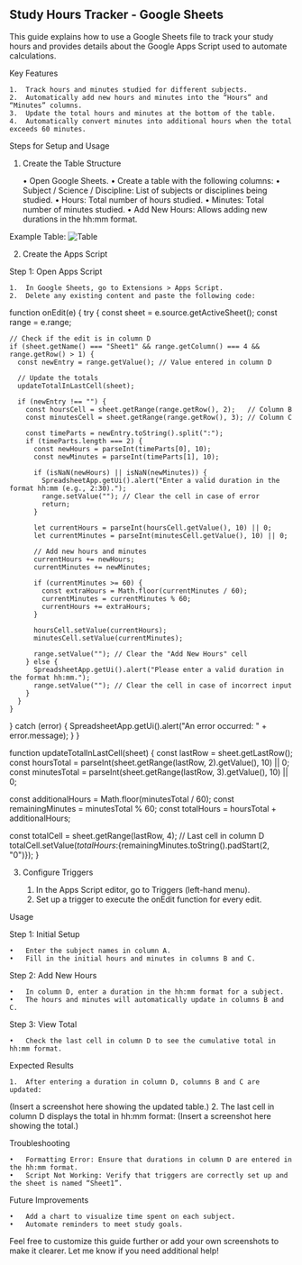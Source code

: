 ## Study Hours Tracker - Google Sheets

This guide explains how to use a Google Sheets file to track your study hours and provides details about the Google Apps Script used to automate calculations.

Key Features

	1.	Track hours and minutes studied for different subjects.
	2.	Automatically add new hours and minutes into the “Hours” and “Minutes” columns.
	3.	Update the total hours and minutes at the bottom of the table.
	4.	Automatically convert minutes into additional hours when the total exceeds 60 minutes.

Steps for Setup and Usage

1. Create the Table Structure

	•	Open Google Sheets.
	•	Create a table with the following columns:
	•	Subject / Science / Discipline: List of subjects or disciplines being studied.
	•	Hours: Total number of hours studied.
	•	Minutes: Total number of minutes studied.
	•	Add New Hours: Allows adding new durations in the hh:mm format.

Example Table:
![Table](https://i.ibb.co/4gDC7SW/Capture-d-cran-2024-12-04-013538.png)


2. Create the Apps Script

Step 1: Open Apps Script

	1.	In Google Sheets, go to Extensions > Apps Script.
	2.	Delete any existing content and paste the following code:

function onEdit(e) {
  try {
    const sheet = e.source.getActiveSheet();
    const range = e.range;

    // Check if the edit is in column D
    if (sheet.getName() === "Sheet1" && range.getColumn() === 4 && range.getRow() > 1) {
      const newEntry = range.getValue(); // Value entered in column D

      // Update the totals
      updateTotalInLastCell(sheet);

      if (newEntry !== "") {
        const hoursCell = sheet.getRange(range.getRow(), 2);   // Column B
        const minutesCell = sheet.getRange(range.getRow(), 3); // Column C

        const timeParts = newEntry.toString().split(":");
        if (timeParts.length === 2) {
          const newHours = parseInt(timeParts[0], 10);
          const newMinutes = parseInt(timeParts[1], 10);

          if (isNaN(newHours) || isNaN(newMinutes)) {
            SpreadsheetApp.getUi().alert("Enter a valid duration in the format hh:mm (e.g., 2:30).");
            range.setValue(""); // Clear the cell in case of error
            return;
          }

          let currentHours = parseInt(hoursCell.getValue(), 10) || 0;
          let currentMinutes = parseInt(minutesCell.getValue(), 10) || 0;

          // Add new hours and minutes
          currentHours += newHours;
          currentMinutes += newMinutes;

          if (currentMinutes >= 60) {
            const extraHours = Math.floor(currentMinutes / 60);
            currentMinutes = currentMinutes % 60;
            currentHours += extraHours;
          }

          hoursCell.setValue(currentHours);
          minutesCell.setValue(currentMinutes);

          range.setValue(""); // Clear the "Add New Hours" cell
        } else {
          SpreadsheetApp.getUi().alert("Please enter a valid duration in the format hh:mm.");
          range.setValue(""); // Clear the cell in case of incorrect input
        }
      }
    }
  } catch (error) {
    SpreadsheetApp.getUi().alert("An error occurred: " + error.message);
  }
}

function updateTotalInLastCell(sheet) {
  const lastRow = sheet.getLastRow();
  const hoursTotal = parseInt(sheet.getRange(lastRow, 2).getValue(), 10) || 0;
  const minutesTotal = parseInt(sheet.getRange(lastRow, 3).getValue(), 10) || 0;

  const additionalHours = Math.floor(minutesTotal / 60);
  const remainingMinutes = minutesTotal % 60;
  const totalHours = hoursTotal + additionalHours;

  const totalCell = sheet.getRange(lastRow, 4); // Last cell in column D
  totalCell.setValue(${totalHours}:${remainingMinutes.toString().padStart(2, "0")});
}

3. Configure Triggers

	1.	In the Apps Script editor, go to Triggers (left-hand menu).
	2.	Set up a trigger to execute the onEdit function for every edit.

Usage

Step 1: Initial Setup

	•	Enter the subject names in column A.
	•	Fill in the initial hours and minutes in columns B and C.

Step 2: Add New Hours

	•	In column D, enter a duration in the hh:mm format for a subject.
	•	The hours and minutes will automatically update in columns B and C.

Step 3: View Total

	•	Check the last cell in column D to see the cumulative total in hh:mm format.

Expected Results

	1.	After entering a duration in column D, columns B and C are updated:
(Insert a screenshot here showing the updated table.)
	2.	The last cell in column D displays the total in hh:mm format:
(Insert a screenshot here showing the total.)

Troubleshooting

	•	Formatting Error: Ensure that durations in column D are entered in the hh:mm format.
	•	Script Not Working: Verify that triggers are correctly set up and the sheet is named “Sheet1”.

Future Improvements

	•	Add a chart to visualize time spent on each subject.
	•	Automate reminders to meet study goals.

Feel free to customize this guide further or add your own screenshots to make it clearer. Let me know if you need additional help!
